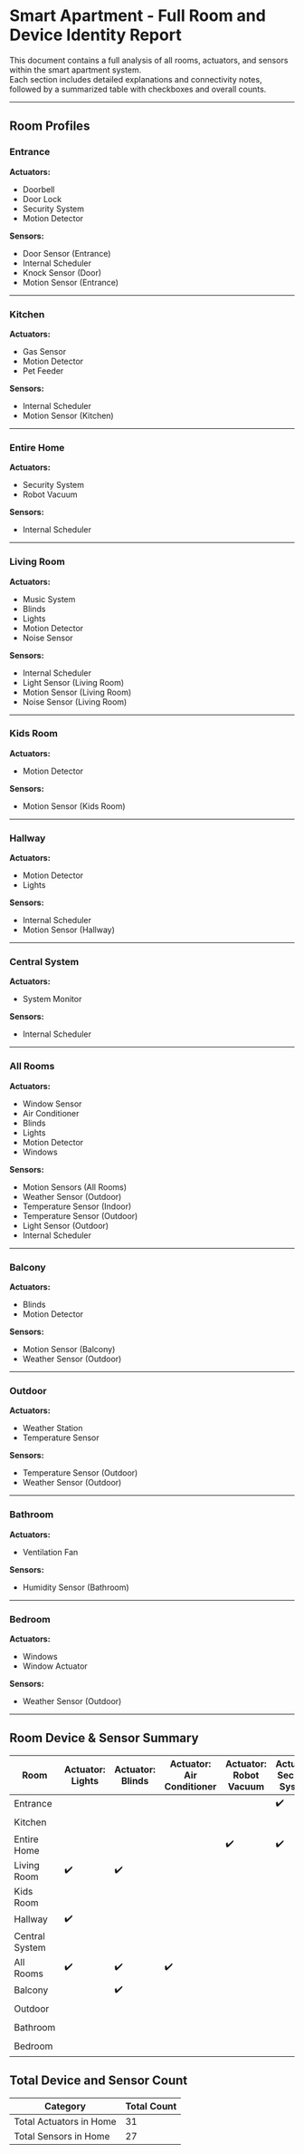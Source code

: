 
# Smart Apartment - Full Room and Device Identity Report

This document contains a full analysis of all rooms, actuators, and sensors within the smart apartment system.  
Each section includes detailed explanations and connectivity notes, followed by a summarized table with checkboxes and overall counts.

---

## Room Profiles

### Entrance

**Actuators:**

- Doorbell
- Door Lock
- Security System
- Motion Detector

**Sensors:**

- Door Sensor (Entrance)
- Internal Scheduler
- Knock Sensor (Door)
- Motion Sensor (Entrance)

---

### Kitchen

**Actuators:**

- Gas Sensor
- Motion Detector
- Pet Feeder

**Sensors:**

- Internal Scheduler
- Motion Sensor (Kitchen)

---

### Entire Home

**Actuators:**

- Security System
- Robot Vacuum

**Sensors:**

- Internal Scheduler

---

### Living Room

**Actuators:**

- Music System
- Blinds
- Lights
- Motion Detector
- Noise Sensor

**Sensors:**

- Internal Scheduler
- Light Sensor (Living Room)
- Motion Sensor (Living Room)
- Noise Sensor (Living Room)

---

### Kids Room

**Actuators:**

- Motion Detector

**Sensors:**

- Motion Sensor (Kids Room)

---

### Hallway

**Actuators:**

- Motion Detector
- Lights

**Sensors:**

- Internal Scheduler
- Motion Sensor (Hallway)

---

### Central System

**Actuators:**

- System Monitor

**Sensors:**

- Internal Scheduler

---

### All Rooms

**Actuators:**

- Window Sensor
- Air Conditioner
- Blinds
- Lights
- Motion Detector
- Windows

**Sensors:**

- Motion Sensors (All Rooms)
- Weather Sensor (Outdoor)
- Temperature Sensor (Indoor)
- Temperature Sensor (Outdoor)
- Light Sensor (Outdoor)
- Internal Scheduler

---

### Balcony

**Actuators:**

- Blinds
- Motion Detector

**Sensors:**

- Motion Sensor (Balcony)
- Weather Sensor (Outdoor)

---

### Outdoor

**Actuators:**

- Weather Station
- Temperature Sensor

**Sensors:**

- Temperature Sensor (Outdoor)
- Weather Sensor (Outdoor)

---

### Bathroom

**Actuators:**

- Ventilation Fan

**Sensors:**

- Humidity Sensor (Bathroom)

---

### Bedroom

**Actuators:**

- Windows
- Window Actuator

**Sensors:**

- Weather Sensor (Outdoor)

---


## Room Device & Sensor Summary

| Room | Actuator: Lights | Actuator: Blinds | Actuator: Air Conditioner | Actuator: Robot Vacuum | Actuator: Security System | Sensor: Motion Sensor | Sensor: Temperature Sensor | Sensor: Light Sensor | Sensor: Humidity Sensor | Sensor: Weather Sensor |
|---|---|---|---|---|---|---|---|---|---|---|
| Entrance | | | | | ✔️ | ✔️ | | | | |
| Kitchen | | | | | | ✔️ | | | | |
| Entire Home | | | | ✔️ | ✔️ | | | | | |
| Living Room | ✔️ | ✔️ | | | | ✔️ | | ✔️ | | |
| Kids Room | | | | | | ✔️ | | | | |
| Hallway | ✔️ | | | | | ✔️ | | | | |
| Central System | | | | | | | | | | |
| All Rooms | ✔️ | ✔️ | ✔️ | | | ✔️ | ✔️ | ✔️ | | ✔️ |
| Balcony | | ✔️ | | | | ✔️ | | | | ✔️ |
| Outdoor | | | | | | | ✔️ | | | ✔️ |
| Bathroom | | | | | | | | | ✔️ | |
| Bedroom | | | | | | | | | | ✔️ |

## Total Device and Sensor Count

| Category | Total Count |
|---|---|
| Total Actuators in Home | 31 |
| Total Sensors in Home | 27 |

